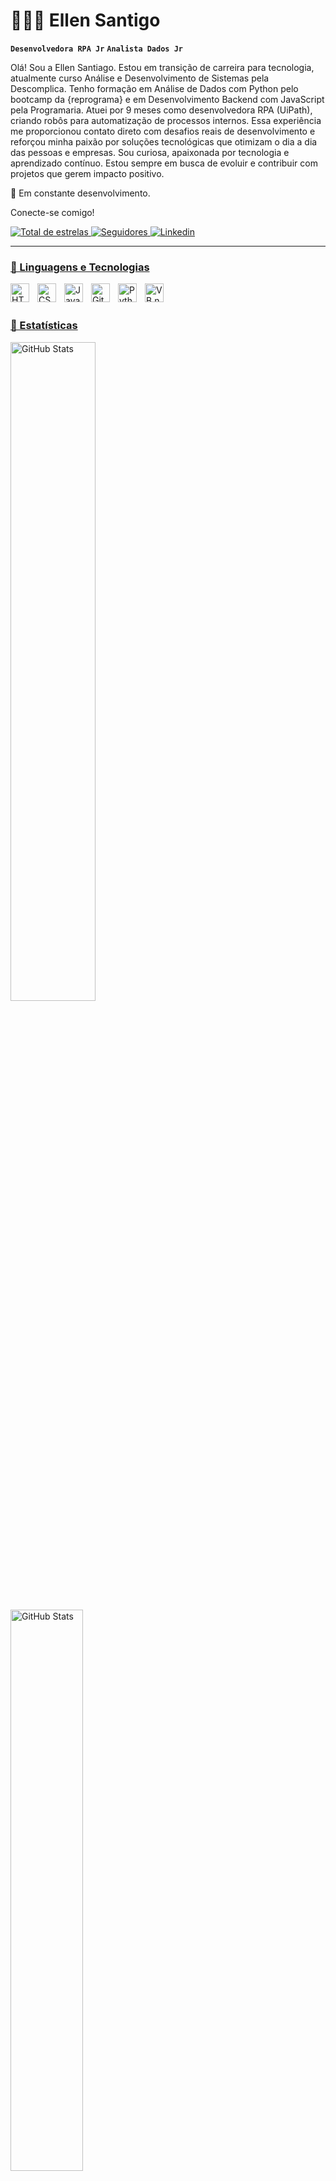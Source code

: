 # 👩🏻‍💻 Ellen Santigo 

**`Desenvolvedora RPA Jr`**
**`Analista Dados Jr`**

Olá! Sou a Ellen Santiago.
Estou em transição de carreira para tecnologia, atualmente curso Análise e Desenvolvimento de Sistemas pela Descomplica.
Tenho formação em Análise de Dados com Python pelo bootcamp da {reprograma} e em Desenvolvimento Backend com JavaScript pela Programaria.
Atuei por 9 meses como desenvolvedora RPA (UiPath), criando robôs para automatização de processos internos. 
Essa experiência me proporcionou contato direto com desafios reais de desenvolvimento e reforçou minha paixão por soluções tecnológicas que otimizam o dia a dia das pessoas e empresas.
Sou curiosa, apaixonada por tecnologia e aprendizado contínuo. 
Estou sempre em busca de evoluir e contribuir com projetos que gerem impacto positivo.

🚀 Em constante desenvolvimento. 

Conecte-se comigo!

<p align="left">   
    <a href="https://github.com/EllenMSantiago">
        <img 
            alt="Total de estrelas" 
            title="Total de estrelas GitHub" 
            src="https://custom-icon-badges.demolab.com/github/stars/EllenMSantiago?color=55960c&style=for-the-badge&labelColor=488207&logo=star&label=estrelas"
        />
    </a>
    <a href="https://github.com/EllenMSantiago?tab=followers">
        <img 
            alt="Seguidores" 
            title="Me siga no GitHub" 
            src="https://custom-icon-badges.demolab.com/github/followers/EllenMSantiago?color=236ad3&labelColor=1155ba&style=for-the-badge&logo=github&label=Seguidores&logoColor=white"/>
    </a>
    <a href="https://www.linkedin.com/in/EllenMSantiago/">
        <img 
            alt="Linkedin" 
            title="Conecte-se Comigo"
            src="https://img.shields.io/badge/LinkedIn-0077B5?style=for-the-badge&logo=linkedin&logoColor=white"/>
            
</p>

---

### 🤖 Linguagens e Tecnologias
<img 
    align="left" 
    alt="HTML"
    title="HTML" 
    width="30px" 
    style="padding-right: 10px;" 
    src="https://cdn.jsdelivr.net/gh/devicons/devicon@latest/icons/html5/html5-original.svg" 
/>
<img 
    align="left" 
    alt="CSS" 
    title="CSS"
    alt="Python" 
    title="Python (scripts, automações)" 
    width="30px" 
    style="padding-right: 10px;" 
    src="https://cdn.jsdelivr.net/gh/devicons/devicon@latest/icons/css3/css3-original.svg" 
    src="https://cdn.jsdelivr.net/gh/devicons/devicon@latest/icons/python/python-original.svg" 
/>
<img 
    align="left" 
    alt="JavaScript" 
    title="JavaScript"
    alt="SQL" 
    title="SQL (Consulta e Auditoria de Dados)" 
    width="30px" 
    style="padding-right: 10px;" 
    src="https://cdn.jsdelivr.net/gh/devicons/devicon@latest/icons/javascript/javascript-original.svg" 
    src="https://cdn.jsdelivr.net/gh/devicons/devicon@latest/icons/mysql/mysql-original.svg" 
/>
<img 
    align="left" 
    alt="Git" 
    title="Git"
    title="Git (Controle de versão)" 
    width="30px" 
    style="padding-right: 10px;" 
    src="https://cdn.jsdelivr.net/gh/devicons/devicon@latest/icons/git/git-original.svg" 
/>
<img 
    align="left" 
    alt="Python" 
    title="Python"
    width="30px" 
    style="padding-right: 10px;" 
    src="https://cdn.jsdelivr.net/gh/devicons/devicon@latest/icons/python/python-original.svg" 
/>
<img 
    align="left" 
    alt="VB.net" 
    title="VB.net"
    width="30px" 
    style="padding-right: 10px;" 
    src="https://cdn.jsdelivr.net/gh/devicons/devicon@latest/icons/visualbasic/visualbasic-original.svg" 
/>
   


<br/>
<br/>

### 🤖 Estatísticas

<img 
    align="left" 
    alt="GitHub Stats" 
    width="52%"  
    style="padding-right: 10px;" 
    src="https://github-readme-stats.vercel.app/api?username=EllenMSantiago&show_icons=true&theme=tokyonight&include_all_commits=true&locale=pt-br"
/>
<img 
    align="left" 
    alt="GitHub Stats" 
    width="48%"
    style="padding-right: 10px;" 
    src="https://github-readme-stats.vercel.app/api/top-langs/?username=EllenMSantiago&show_icons=true&theme=tokyonight&layout=compact&custom_title=Tecnologias&langs_count=4"
/>

</p>

